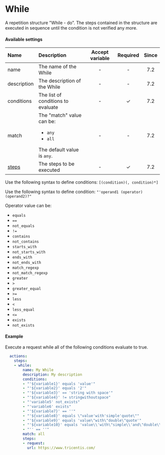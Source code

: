 # While

A repetition structure "While - do". The steps contained in the structure are executed in sequence until the condition is not verified any more.

#### Available settings
| Name              | Description                                                                                        | Accept variable | Required           | Since |
|:----------------- |:-------------------------------------------------------------------------------------------------- |:---------------:|:------------------:|:-----:|
| name              | The name of the While                                                                              | -               | -                  | 7.2   |
| description       | The description of the While                                                                       | -               | -                  | 7.2   |
| conditions        | The list of conditions to evaluate                                                                 | -               | &#x2713;           | 7.2   |
| match             | The "match" value can be: <ul><li>`any`</li><li>`all`</li></ul>The default value is `any`.         | -               | -                  | 7.2   |
| [steps](steps.md) | The steps to be executed                                                                           | -               | &#x2713;           | 7.2   |

Use the following syntax to define conditions: `[(condition)(, condition)*]`

Use the following syntax to define condition: `"'operand1 (operator) (operand2)?"`

Operator value can be: <ul><li>`equals`</li><li>`==`</li><li>`not_equals`</li><li>`!=`</li><li>`contains`</li><li>`not_contains`</li><li>`starts_with`</li><li>`not_starts_with`</li><li>`ends_with`</li><li>`not_ends_with`</li><li>`match_regexp`</li><li>`not_match_regexp`</li><li>`greater`</li><li>`>`</li><li>`greater_equal`</li><li>`>=`</li><li>`less`</li><li>`<`</li><li>`less_equal`</li><li>`<=`</li><li>`exists`</li><li>`not_exists`</li></ul>

#### Example
Execute a request while all of the following conditions evaluate to true.
```yaml
  actions:
    steps:
    - while:
        name: My While
        description: My description
        conditions:
        - "'${variable1}' equals 'value'"
        - "'${variable2}' equals '2'"
        - "'${variable3}' == 'string with space'"
        - "'${variable4}' != stringwithoutspace"
        - "'variable5' not_exists"
        - "'variable6' exists"
        - "'${variable7}' == ''"
        - "'${variable8}' equals \"value'with'simple'quote\""
        - "'${variable9}' equals 'value\"with\"double\"quote'"
        - "'${variable10}' equals 'value\\'with\"simple\\'and\"double\\'quote'"
        - "'' == ''"
        match: all
        steps:
        - request:
          url: https://www.tricentis.com/
```